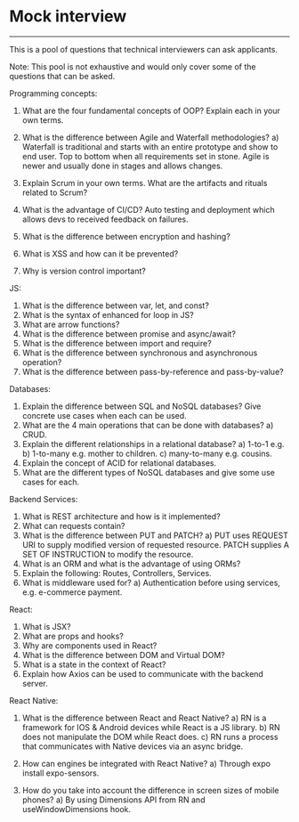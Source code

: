 # Mock interview

---
This is a pool of questions that technical interviewers can ask applicants.

Note: This pool is not exhaustive and would only cover some of the questions that can be asked.

Programming concepts:
1. What are the four fundamental concepts of OOP? Explain each in your own terms.
2. What is the difference between Agile and Waterfall methodologies?
   a) Waterfall is traditional and starts with an entire prototype and show to end user. Top to bottom when all requirements set in stone. Agile is newer         and usually done in stages and allows changes.
4. Explain Scrum in your own terms. What are the artifacts and rituals related to Scrum?
5. What is the advantage of CI/CD?
   Auto testing and deployment which allows devs to received feedback on failures.
7. What is the difference between encryption and hashing?
   
9. What is XSS and how can it be prevented?
10. Why is version control important?

JS:
1. What is the difference between var, let, and const?
2. What is the syntax of enhanced for loop in JS?
3. What are arrow functions?
4. What is the difference between promise and async/await?
5. What is the difference between import and require?
6. What is the difference between synchronous and asynchronous operation?
7. What is the difference between pass-by-reference and pass-by-value?

Databases:
1. Explain the difference between SQL and NoSQL databases? Give concrete use cases when each can be used.
2. What are the 4 main operations that can be done with databases?
   a) CRUD.
4. Explain the different relationships in a relational database?
   a) 1-to-1 e.g.
   b) 1-to-many e.g. mother to children.
   c) many-to-many e.g. cousins.
5. Explain the concept of ACID for relational databases.
6. What are the different types of NoSQL databases and give some use cases for each.

Backend Services:
1. What is REST architecture and how is it implemented?
2. What can requests contain?
3. What is the difference between PUT and PATCH?
   a) PUT uses REQUEST URI to supply modified version of requested resource. PATCH supplies A SET OF INSTRUCTION to modify the resource.
5. What is an ORM and what is the advantage of using ORMs?
6. Explain the following: Routes, Controllers, Services.
7. What is middleware used for?
   a) Authentication before using services, e.g. e-commerce payment.     

React:
1. What is JSX?
2. What are props and hooks?
3. Why are components used in React?
4. What is the difference between DOM and Virtual DOM?
5. What is a state in the context of React?
6. Explain how Axios can be used to communicate with the backend server.

React Native:
1. What is the difference between React and React Native?
   a) RN is a framework for IOS & Android devices while React is a JS library.
   b) RN does not manipulate the DOM while React does.
   c) RN runs a process that communicates with Native devices via an async bridge.
   
3. How can engines be integrated with React Native?
  a) Through expo install expo-sensors.
  
5. How do you take into account the difference in screen sizes of mobile phones?
  a) By using Dimensions API from RN and useWindowDimensions hook.

